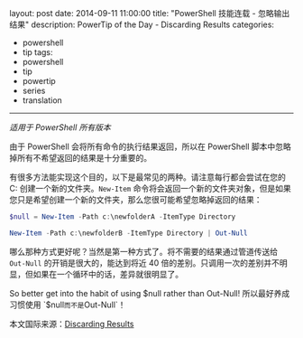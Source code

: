 layout: post
date: 2014-09-11 11:00:00
title: "PowerShell 技能连载 - 忽略输出结果"
description: PowerTip of the Day - Discarding Results
categories:
- powershell
- tip
tags:
- powershell
- tip
- powertip
- series
- translation
---
_适用于 PowerShell 所有版本_

由于 PowerShell 会将所有命令的执行结果返回，所以在 PowerShell 脚本中忽略掉所有不希望返回的结果是十分重要的。

有很多方法能实现这个目的，以下是最常见的两种。请注意每行都会尝试在您的 C: 创建一个新的文件夹。`New-Item` 命令将会返回一个新的文件夹对象，但是如果您只是希望创建一个新的文件夹，那么您很可能希望忽略掉返回的结果：

```powershell
$null = New-Item -Path c:\newfolderA -ItemType Directory

New-Item -Path c:\newfolderB -ItemType Directory | Out-Null
```

哪么那种方式更好呢？当然是第一种方式了。将不需要的结果通过管道传送给 `Out-Null` 的开销是很大的，能达到将近 40 倍的差别。只调用一次的差别并不明显，但如果在一个循环中的话，差异就很明显了。

So better get into the habit of using $null rather than Out-Null!
所以最好养成习惯使用 `$null` 而不是 `Out-Null`！

<!--more-->
本文国际来源：[Discarding Results](http://community.idera.com/powershell/powertips/b/tips/posts/discarding-results)
